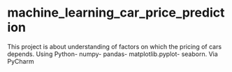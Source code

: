 # machine_learning_car_price_prediction
This project is about understanding of factors on which the pricing of cars depends. 
Using Python- numpy- pandas- matplotlib.pyplot- seaborn. 
Via PyCharm

